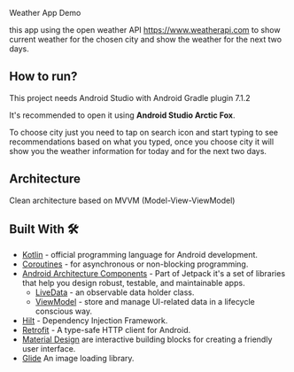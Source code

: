 Weather App Demo

this app using the open weather API https://www.weatherapi.com to show current weather for the
chosen city and show the weather for the next two days.

## How to run?

This project needs Android Studio with Android Gradle plugin 7.1.2

It's recommended to open it using <B>Android Studio Arctic Fox</B>.

To choose city just you need to tap on search icon and start typing to see recommendations based on
what you typed, once you choose city it will show you the weather information for today and for the
next two days.

## Architecture

Clean architecture based on MVVM (Model-View-ViewModel)

## Built With 🛠

* [Kotlin](https://kotlinlang.org/) - official programming language for Android development.
* [Coroutines](https://kotlinlang.org/docs/reference/coroutines-overview.html) - for asynchronous or
  non-blocking programming.
* [Android Architecture Components](https://developer.android.com/topic/libraries/architecture) -
  Part of Jetpack it's a set of libraries that help you design robust, testable, and maintainable
  apps.
    - [LiveData](https://developer.android.com/topic/libraries/architecture/livedata) - an
      observable data holder class.
    - [ViewModel](https://developer.android.com/topic/libraries/architecture/viewmodel) - store and
      manage UI-related data in a lifecycle conscious way.
* [Hilt](https://developer.android.com/training/dependency-injection/hilt-android) - Dependency
  Injection Framework.
* [Retrofit](https://square.github.io/retrofit/) - A type-safe HTTP client for Android.
* [Material Design](https://material.io/design/guidelines-overview) are interactive building blocks
  for creating a friendly user interface.
* [Glide](https://github.com/bumptech/glide) An image loading library.
